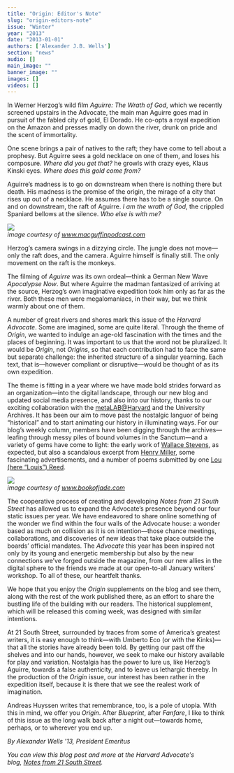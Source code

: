```yaml
---
title: "Origin: Editor's Note"
slug: "origin-editors-note"
issue: "Winter"
year: "2013"
date: "2013-01-01"
authors: ['Alexander J.B. Wells']
section: "news"
audio: []
main_image: ""
banner_image: ""
images: []
videos: []
---
```

In Werner Herzog’s wild film *Aguirre: The Wrath of God*, which we recently screened upstairs in the Advocate, the main man Aguirre goes mad in pursuit of the fabled city of gold, El Dorado. He co-opts a royal expedition on the Amazon and presses madly on down the river, drunk on pride and the scent of immortality.

One scene brings a pair of natives to the raft; they have come to tell about a prophesy. But Aguirre sees a gold necklace on one of them, and loses his composure. *Where did you get that?* he growls with crazy eyes, Klaus Kinski eyes. *Where does this gold come from?*

Aguirre’s madness is to go on downstream when there is nothing there but death. His madness is the promise of the origin, the mirage of a city that rises up out of a necklace. He assumes there has to be a single source. On and on downstream, the raft of Aguirre. *I am the wrath of God*, the crippled Spaniard bellows at the silence. *Who else is with me?*

*![](http://farm8.staticflickr.com/7023/6710161165_2f4e4bee99.jpg)  
image courtesy of www.macguffinpodcast.com*

Herzog’s camera swings in a dizzying circle. The jungle does not move—only the raft does, and the camera. Aguirre himself is finally still. The only movement on the raft is the monkeys.

The filming of *Aguirre* was its own ordeal—think a German New Wave *Apocalypse Now*. But where Aguirre the madman fantasized of arriving at the source, Herzog’s own imaginative expedition took him only as far as the river. Both these men were megalomaniacs, in their way, but we think warmly about one of them.

A number of great rivers and shores mark this issue of the *Harvard Advocate*. Some are imagined, some are quite literal. Through the theme of *Origin*, we wanted to indulge an age-old fascination with the times and the places of beginning. It was important to us that the word not be pluralized. It would be *Origin*, not *Origins*, so that each contribution had to face the same but separate challenge: the inherited structure of a singular yearning. Each text, that is—however compliant or disruptive—would be thought of as its own expedition.

The theme is fitting in a year where we have made bold strides forward as an organization—into the digital landscape, through our new blog and updated social media presence, and also into our history, thanks to our exciting collaboration with the [metaLAB@Harvard](http://metalab.harvard.edu/about/) and the University Archives. It has been our aim to move past the nostalgic languor of being “historical” and to start animating our history in illuminating ways. For our blog’s weekly column, members have been digging through the archives—leafing through messy piles of bound volumes in the Sanctum—and a variety of gems have come to light: the early work of [Wallace Stevens](http://theadvocateblog.net/2012/11/21/from-the-archives-wallace-stevens/), as expected, but also a scandalous excerpt from [Henry Miller](http://theadvocateblog.net/2013/02/06/from-the-archives-henry-miller/), some fascinating advertisements, and a number of poems submitted by one [Lou (here “Louis”) Reed](http://theadvocateblog.net/2012/11/13/from-the-archives-the-velvet-undergrounds-lou-reed/).

![](http://www.bookofjade.com/pictures/harvardadvocatepic.jpg)  
*image courtesy of www.bookofjade.com*

The cooperative process of creating and developing *Notes from 21 South Street* has allowed us to expand the Advocate’s presence beyond our four static issues per year. We have endeavored to share online something of the wonder we find within the four walls of the Advocate house: a wonder based as much on collision as it is on intention—those chance meetings, collaborations, and discoveries of new ideas that take place outside the boards’ official mandates. The *Advocate* this year has been inspired not only by its young and energetic membership but also by the new connections we’ve forged outside the magazine, from our new allies in the digital sphere to the friends we made at our open-to-all January writers’ workshop. To all of these, our heartfelt thanks.

We hope that you enjoy the *Origin* supplements on the blog and see them, along with the rest of the work published there, as an effort to share the bustling life of the building with our readers. The historical supplement, which will be released this coming week, was designed with similar intentions.

At 21 South Street, surrounded by traces from some of America’s greatest writers, it is easy enough to think—with Umberto Eco (or with the Kinks)—that all the stories have already been told. By getting our past off the shelves and into our hands, however, we seek to make our history available for play and variation. Nostalgia has the power to lure us, like Herzog’s Aguirre, towards a false authenticity, and to leave us lethargic thereby. In the production of the *Origin* issue, our interest has been rather in the expedition itself, because it is there that we see the realest work of imagination.

Andreas Huyssen writes that remembrance, too, is a pole of utopia. With this in mind, we offer you *Origin*. After *Blueprint*, after *Fanfare*, I like to think of this issue as the long walk back after a night out—towards home, perhaps, or to wherever you end up.

*By Alexander Wells '13, President Emeritus*

*You can view this blog post and more at the Harvard Advocate's blog, [Notes from 21 South Street](http://www.theadvocateblog.net).*

